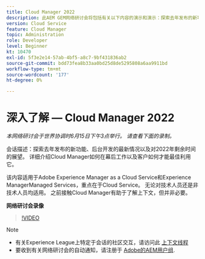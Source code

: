 ```yaml
---
title: Cloud Manager 2022
description: 此AEM GEM网络研讨会将包括有关以下内容的演示和演示：探索去年发布的新功能，后台更新……（说明应为60至160个字符）
version: Cloud Service
feature: Cloud Manager
topic: Administration
role: Developer
level: Beginner
kt: 10470
exl-id: 5f3e2e14-57ab-4bf5-a8c7-9bf431836ab2
source-git-commit: bdd73fea8b33aa0bd25d8de5295808a6aa9911bd
workflow-type: tm+mt
source-wordcount: '177'
ht-degree: 0%

---
```


# 深入了解 — Cloud Manager 2022

*本网络研讨会于世界协调时6月15日下午3点举行。 请查看下面的录制。*

会话描述：探索去年发布的新功能、后台开发的最新情况以及对2022年剩余时间的展望。 详细介绍Cloud Manager如何在幕后工作以及客户如何才能最佳利用它。  

该内容适用于Adobe Experience Manager as a Cloud Service和Experience ManagerManaged Services，重点在于Cloud Service。 无论对技术人员还是非技术人员均适用。 之前接触Cloud Manager有助于了解上下文，但并非必要。

**网络研讨会录像**

>[!VIDEO](https://video.tv.adobe.com/v/343876)

>[!NOTE]
>
>* 有关Experience League上特定于会话的社区交互，请访问此 [上下文线程](https://adobe.ly/3O0rdzd)
>* 要收到有关网络研讨会的自动通知，请注册于 [Adobe的AEM用户组](https://aem-augs.adobe.com/).

